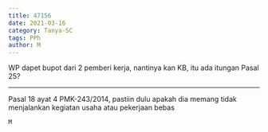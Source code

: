 ```yaml
---
title: 47156
date: 2021-03-16
category: Tanya-SC
tags: PPh
author: M
---
```


WP dapet bupot dari 2 pemberi kerja, nantinya kan KB, itu ada itungan Pasal 25?

---

Pasal 18 ayat 4 PMK-243/2014, pastiin dulu apakah dia memang tidak menjalankan kegiatan usaha atau pekerjaan bebas

`M`
